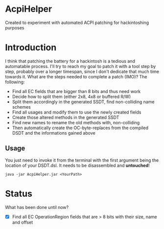 # AcpiHelper
Created to experiment with automated ACPI patching for hackintoshing purposes

# Introduction
I think that patching the battery for a hackintosh is a tedious and automatable process. I'll try to reach my goal to patch it with a tool step by step, probably over a longer timespan, since I don't dedicate that much time towards it. What are the steps needed to complete a patch (IMO)? The following:

* Find all EC fields that are bigger than 8 bits and thus need work
* Decide how to split them (either 2x8, 4x8 or buffered R/W)
* Split them accordingly in the generated SSDT, find non-colliding name schemes
* Find all usages and modify them to use the newly created fields
* Create those altered methods in the generated SSDT
* Find new names to rename the old methods with, non-colliding
* Then automatically create the OC-byte-replaces from the compiled DSDT and the informations gained above

## Usage
You just need to invoke it from the terminal with the first argument being the location of your DSDT.dsl. It needs to be disassembled and **untouched**!
```
java -jar AcpiHelper.jar <YourPath>
```

# Status
What has been done until now?

- [x] Find all EC OperationRegion fields that are > 8 bits with their size, name and offset
